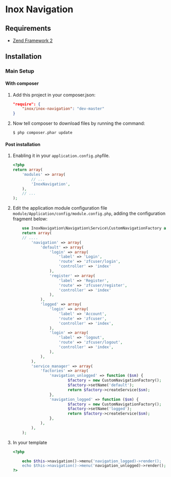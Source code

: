 Inox Navigation
===============

Requirements
------------

* [Zend Framework 2](https://github.com/zendframework/zf2) 

Installation
------------

### Main Setup

#### With composer

1. Add this project in your composer.json:

    ```json
    "require": {
        "inox/inox-navigation": "dev-master"
    }
    ```
2. Now tell composer to download files by running the command:

    ```bash
    $ php composer.phar update
    ```

#### Post installation

1. Enabling it in your `application.config.php`file.

    ```php
    <?php
    return array(
        'modules' => array(
            // ...
            'InoxNavigation',
        ),
        // ...
    );
    ```
3. Edit the application module configuration file `module/Application/config/module.config.php`, adding the configuration fragment below:

    ```php
        use InoxNavigation\Navigation\Service\CustomNavigationFactory as CustomNavigationFactory;
        return array(
        // ....
            'navigation' => array(
                'default' => array(
                    'login' => array(
                        'label' => 'Login',
                        'route' => 'zfcuser/login',
                        'controller' => 'index'
                    ),
                    'register' => array(
                        'label' => 'Register',
                        'route' => 'zfcuser/register',
                        'controller' => 'index'
                    ),
                ),
                'logged' => array(
                    'login' => array(
                        'label' => 'Account',
                        'route' => 'zfcuser',
                        'controller' => 'index',
                    ),
                    'login' => array(
                        'label' => 'logout',
                        'route' => 'zfcuser/logout',
                        'controller' => 'index',
                    ),
                ),
            ),
            'service_manager' => array(
                'factories' => array(
                    'navigation_unlogged' => function ($sm) {
                            $factory = new CustomNavigationFactory();
                            $factory->setName('default');
                            return $factory->createService($sm);
                    },
                    'navigation_logged' => function ($sm) {
                            $factory = new CustomNavigationFactory();
                            $factory->setName('logged');
                            return $factory->createService($sm);
                    },
                ),
            ),
        ); 
    ```

4. In your template 
    ```php
    <?php

        echo $this->navigation()->menu('navigation_logged)->render();
        echo $this->navigation()->menu('navigation_unlogged)->render();
    ?>
    ```